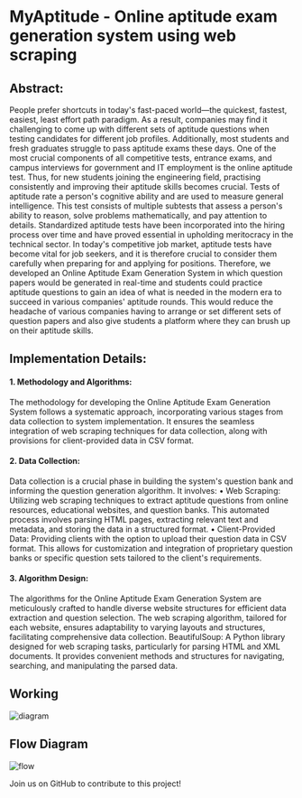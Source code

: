 # MyAptitude - Online aptitude exam generation system using web scraping

## Abstract:  
People prefer shortcuts in today's fast-paced world—the quickest, fastest, easiest, least effort path paradigm. As a result, companies may find it challenging to come up with different sets of aptitude questions when testing candidates for different job profiles. Additionally, most students and fresh graduates struggle to pass aptitude exams these days. One of the most crucial components of all competitive tests, entrance exams, and campus interviews for government and IT employment is the online aptitude test. Thus, for new students joining the engineering field, practising consistently and improving their aptitude skills becomes crucial. Tests of aptitude rate a person's cognitive ability and are used to measure general intelligence. This test consists of multiple subtests that assess a person's ability to reason, solve problems mathematically, and pay attention to details. Standardized aptitude tests have been incorporated into the hiring process over time and have proved essential in upholding meritocracy in the technical sector. In today's competitive job market, aptitude tests have become vital for job seekers, and it is therefore crucial to consider them carefully when preparing for and applying for positions. Therefore, we developed an Online Aptitude Exam Generation System in which question papers would be generated in real-time and students could practice aptitude questions to gain an idea of what is needed in the modern era to succeed in various companies' aptitude rounds. This would reduce the headache of various companies having to arrange or set different sets of question papers and also give students a platform where they can brush up on their aptitude skills.

## Implementation Details:

#### 1.	Methodology and Algorithms:
The methodology for developing the Online Aptitude Exam Generation System follows a systematic approach, incorporating various stages from data collection to system implementation. It ensures the seamless integration of web scraping techniques for data collection, along with provisions for client-provided data in CSV format.

#### 2.	Data Collection:
Data collection is a crucial phase in building the system's question bank and informing the question generation algorithm. It involves: 
•	Web Scraping: Utilizing web scraping techniques to extract aptitude questions from online resources, educational websites, and question banks. This automated process involves parsing HTML pages, extracting relevant text and metadata, and storing the data in a structured format.
•	Client-Provided Data: Providing clients with the option to upload their question data in CSV format. This allows for customization and integration of proprietary question banks or specific question sets tailored to the client's requirements.

#### 3.	Algorithm Design: 
The algorithms for the Online Aptitude Exam Generation System are meticulously crafted to handle diverse website structures for efficient data extraction and question selection. The web scraping algorithm, tailored for each website, ensures adaptability to varying layouts and structures, facilitating comprehensive data collection. BeautifulSoup: A Python library designed for web scraping tasks, particularly for parsing HTML and XML documents. It provides convenient methods and structures for navigating, searching, and manipulating the parsed data.


## Working
![diagram](https://github.com/Nisha-Sagar/MyAptitude/assets/121662936/20a9b8af-c8ad-40c9-85a1-bf1502997312)

## Flow Diagram
![flow](https://github.com/Nisha-Sagar/MyAptitude/assets/121662936/783e4276-998b-4b50-93b9-569dec341ee3)


Join us on GitHub to contribute to this project!





